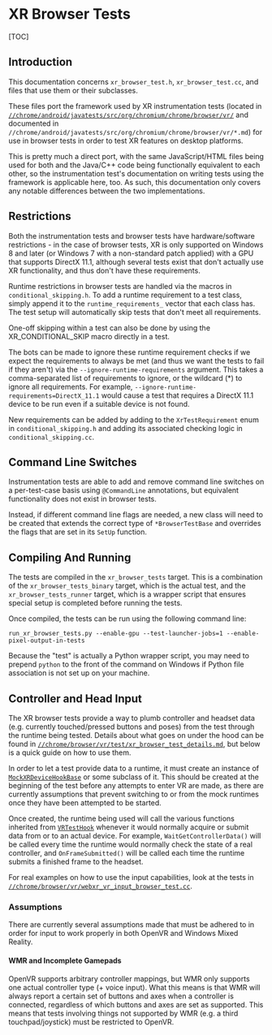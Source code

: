 # XR Browser Tests

[TOC]

## Introduction

This documentation concerns `xr_browser_test.h`, `xr_browser_test.cc`, and files
that use them or their subclasses.

These files port the framework used by XR instrumentation tests (located in
[`//chrome/android/javatests/src/org/chromium/chrome/browser/vr/`][vr android dir]
and documented in
`//chrome/android/javatests/src/org/chromium/chrome/browser/vr/*.md`) for
use in browser tests in order to test XR features on desktop platforms.

[vr android dir]: https://chromium.googlesource.com/chromium/src/+/master/chrome/android/javatests/src/org/chromium/chrome/browser/vr

This is pretty much a direct port, with the same JavaScript/HTML files being
used for both and the Java/C++ code being functionally equivalent to each other,
so the instrumentation test's documentation on writing tests using the framework
is applicable here, too. As such, this documentation only covers any notable
differences between the two implementations.

## Restrictions

Both the instrumentation tests and browser tests have hardware/software
restrictions - in the case of browser tests, XR is only supported on Windows 8
and later (or Windows 7 with a non-standard patch applied) with a GPU that
supports DirectX 11.1, although several tests exist that don't actually use XR
functionality, and thus don't have these requirements.

Runtime restrictions in browser tests are handled via the macros in
`conditional_skipping.h`. To add a runtime requirement to a test class, simply
append it to the `runtime_requirements_` vector that each class has. The
test setup will automatically skip tests that don't meet all requirements.

One-off skipping within a test can also be done by using the XR_CONDITIONAL_SKIP
macro directly in a test.

The bots can be made to ignore these runtime requirement checks if we expect
the requirements to always be met (and thus we want the tests to fail if they
aren't) via the `--ignore-runtime-requirements` argument. This takes a
comma-separated list of requirements to ignore, or the wildcard (\*) to ignore
all requirements. For example, `--ignore-runtime-requirements=DirectX_11.1`
would cause a test that requires a DirectX 11.1 device to be run even if a
suitable device is not found.

New requirements can be added by adding to the `XrTestRequirement` enum in
`conditional_skipping.h` and adding its associated checking logic in
`conditional_skipping.cc`.

## Command Line Switches

Instrumentation tests are able to add and remove command line switches on a
per-test-case basis using `@CommandLine` annotations, but equivalent
functionality does not exist in browser tests.

Instead, if different command line flags are needed, a new class will need to
be created that extends the correct type of `*BrowserTestBase` and overrides the
flags that are set in its `SetUp` function.

## Compiling And Running

The tests are compiled in the `xr_browser_tests` target. This is a combination
of the `xr_browser_tests_binary` target, which is the actual test, and the
`xr_browser_tests_runner` target, which is a wrapper script that ensures special
setup is completed before running the tests.

Once compiled, the tests can be run using the following command line:

`run_xr_browser_tests.py --enable-gpu --test-launcher-jobs=1
--enable-pixel-output-in-tests`

Because the "test" is actually a Python wrapper script, you may need to prepend
`python` to the front of the command on Windows if Python file association is
not set up on your machine.

## Controller and Head Input

The XR browser tests provide a way to plumb controller and headset data (e.g.
currently touched/pressed buttons and poses) from the test through the runtime
being tested. Details about what goes on under the hood can be found in
[`//chrome/browser/vr/test/xr_browser_test_details.md`][xr details], but below
is a quick guide on how to use them.

[xr details]: https://chromium.googlesource.com/chromium/src/+/master/chrome/browser/vr/test/xr_browser_test_details.md

In order to let a test provide data to a runtime, it must create an instance of
[`MockXRDeviceHookBase`][xr hook base] or some subclass of it. This should be
created at the beginning of the test before any attempts to enter VR are made,
as there are currently assumptions that prevent switching to or from the mock
runtimes once they have been attempted to be started.

[xr hook base]: https://chromium.googlesource.com/chromium/src/+/master/chrome/browser/vr/test/mock_xr_device_hook_base.h

Once created, the runtime being used will call the various functions inherited
from [`VRTestHook`][vr test hook] whenever it would normally acquire or submit
data from or to an actual device. For example, `WaitGetControllerData()` will be
called every time the runtime would normally check the state of a real
controller, and `OnFrameSubmitted()` will be called each time the runtime
submits a finished frame to the headset.

[vr test hook]: https://chromium.googlesource.com/chromium/src/+/master/device/vr/test/test_hook.h

For real examples on how to use the input capabilities, look at the tests in
[`//chrome/browser/vr/webxr_vr_input_browser_test.cc`][input test].

[input test]: https://chromium.googlesource.com/chromium/src/+/master/chrome/browser/vr/webxr_vr_input_browser_test.cc

### Assumptions

There are currently several assumptions made that must be adhered to in order
for input to work properly in both OpenVR and Windows Mixed Reality.

#### WMR and Incomplete Gamepads

OpenVR supports arbitrary controller mappings, but WMR only supports one actual
controller type (+ voice input). What this means is that WMR will always report
a certain set of buttons and axes when a controller is connected, regardless of
which buttons and axes are set as supported. This means that tests involving
things not supported by WMR (e.g. a third touchpad/joystick) must be restricted
to OpenVR.
